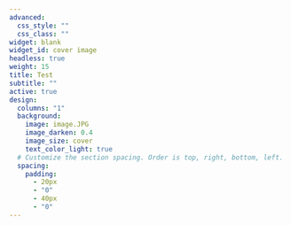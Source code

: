 ```yaml
---
advanced:
  css_style: ""
  css_class: ""
widget: blank
widget_id: cover image
headless: true
weight: 15
title: Test
subtitle: ""
active: true
design:
  columns: "1"
  background:
    image: image.JPG
    image_darken: 0.4
    image_size: cover
    text_color_light: true
  # Customize the section spacing. Order is top, right, bottom, left.
  spacing: 
    padding:
      - 20px
      - "0"
      - 40px
      - "0"
---
```

